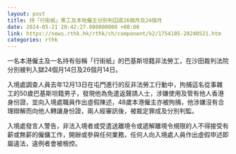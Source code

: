 ```yaml
---
layout: post
title: 持「行街紙」黑工及本地僱主分別判囚逾26個月及24個月
date: 2024-05-21 20:42:27.000000000 +08:00
link: https://news.rthk.hk/rthk/ch/component/k2/1754105-20240521.htm
categories: rthk
---
```


一名本港僱主及一名持有俗稱「行街紙」的巴基斯坦籍非法勞工，在沙田裁判法院分別被判入獄24個月14日及26個月14日。

入境處調查人員去年12月13日在屯門進行的反非法勞工行動中，拘捕這名從事雜工的50歲巴基斯坦籍男子，發現他為免遣返聲請人士，涉嫌使用及管有他人香港身份證，並向入境處職員作出虛假陳述，48歲本港僱主亦被拘捕，他涉嫌沒有合理辯解而向他人轉讓身份證，兩人經審訊後，被裁定罪成及分別判監。

入境處發言人警告，非法入境者或受遣送離境令或遞解離境令規限的人不得接受有薪或無薪的僱傭工作，開辦或參與任何業務，任何人向入境處人員作出虛假申述即屬違法，違例者會被檢控。

